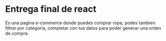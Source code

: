 # Entrega final de react

Es una pagina e-commerce donde puedes comprar ropa, podes tambien filtrar por categoria, completar con tus datos para poder generar una orden de compra.

